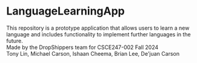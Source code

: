 # LanguageLearningApp
This repository is a prototype application that allows users to learn a new language and includes functionality to implement further languages in the future.  
Made by the DropShippers team for CSCE247-002 Fall 2024  
Tony Lin, Michael Carson, Ishaan Cheema, Brian Lee, De'juan Carson  